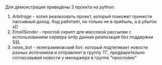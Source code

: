 Для демонстрации приведены 3 проекта на python:
1. *Arbitrage* - хотел реализовать проект, который поможет принести пассивный доход. Код работает, но только не в прибыль, а в убыток xD
2. *EmailSender* - простой скрипт для массовой рассылки с использованием сервера smtp данная реализация без поддержки SSL
3. *news_bot* - телеграммовский бот, который подтягивает новости разных источников и отправляет в группу ТГ, предварительно согласовывая новости у менеджера в группе "прослойке" 